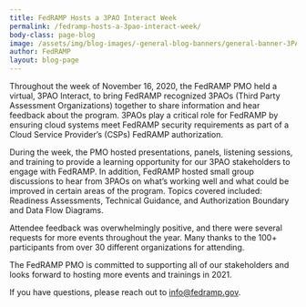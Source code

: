 ```yaml
---
title: FedRAMP Hosts a 3PAO Interact Week
permalink: /fedramp-hosts-a-3pao-interact-week/
body-class: page-blog
image: /assets/img/blog-images/-general-blog-banners/general-banner-3PAO.png
author: FedRAMP
layout: blog-page
---
```

Throughout the week of November 16, 2020, the FedRAMP PMO held a virtual, 3PAO Interact, to bring FedRAMP recognized 3PAOs (Third Party Assessment Organizations) together to share information and hear feedback about the program. 3PAOs play a critical role for FedRAMP by ensuring cloud systems meet FedRAMP security requirements as part of a Cloud Service Provider’s (CSPs) FedRAMP authorization. 

During the week, the PMO hosted presentations, panels, listening sessions, and training to provide a learning opportunity for our 3PAO stakeholders to engage with FedRAMP. In addition, FedRAMP hosted small group discussions to hear from 3PAOs on what’s working well and what could be improved in certain areas of the program. Topics covered included: Readiness Assessments, Technical Guidance, and Authorization Boundary and Data Flow Diagrams.

Attendee feedback was overwhelmingly positive, and there were several requests for more events throughout the year. Many thanks to the 100+ participants from over 30 different organizations for attending. 

The FedRAMP PMO is committed to supporting all of our stakeholders and looks forward to hosting more events and trainings in 2021.

If you have questions, please reach out to <a href="mailto:info@fedramp.gov">info@fedramp.gov</a>.
